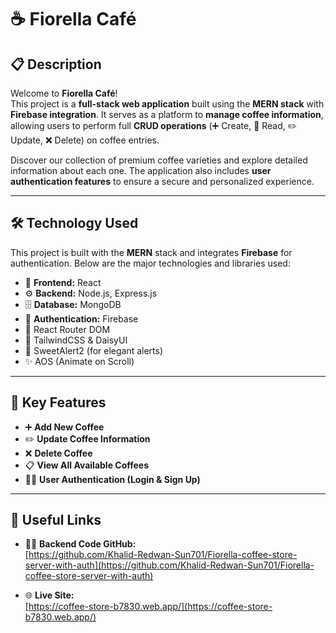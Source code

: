 # ☕ Fiorella Café

## 📋 Description

Welcome to **Fiorella Café**!  
This project is a **full-stack web application** built using the **MERN stack** with **Firebase integration**. It serves as a platform to **manage coffee information**, allowing users to perform full **CRUD operations** (➕ Create, 📖 Read, ✏️ Update, ❌ Delete) on coffee entries.

Discover our collection of premium coffee varieties and explore detailed information about each one. The application also includes **user authentication features** to ensure a secure and personalized experience.

---

## 🛠️ Technology Used

This project is built with the **MERN** stack and integrates **Firebase** for authentication. Below are the major technologies and libraries used:

- 🚀 **Frontend:** React
- ⚙️ **Backend:** Node.js, Express.js
- 🗄️ **Database:** MongoDB
- 🔐 **Authentication:** Firebase
- 🧭 React Router DOM
- 🎨 TailwindCSS & DaisyUI
- 💬 SweetAlert2 (for elegant alerts)
- ✨ AOS (Animate on Scroll)

---

## 🌟 Key Features

- ➕ **Add New Coffee**
- ✏️ **Update Coffee Information**
- ❌ **Delete Coffee**
- 📋 **View All Available Coffees**
- 🔑📝 **User Authentication (Login & Sign Up)**

---

## 🔗 Useful Links

- 🧑‍💻 **Backend Code GitHub:**  
  [https://github.com/Khalid-Redwan-Sun701/Fiorella-coffee-store-server-with-auth](https://github.com/Khalid-Redwan-Sun701/Fiorella-coffee-store-server-with-auth)

- 🌐 **Live Site:**  
  [https://coffee-store-b7830.web.app/](https://coffee-store-b7830.web.app/)
